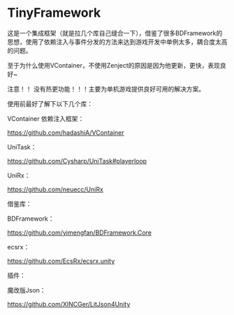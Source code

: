 # TinyFramework

这是一个集成框架（就是拉几个库自己缝合一下），借鉴了很多BDFramework的思想，使用了依赖注入与事件分发的方法来达到游戏开发中单例太多，耦合度太高的问题。


至于为什么使用VContainer，不使用Zenject的原因是因为他更新，更快，表现良好~

注意！！
没有热更功能！！！主要为单机游戏提供良好可用的解决方案。


使用前最好了解下以下几个库：


VContainer 依赖注入框架：


https://github.com/hadashiA/VContainer


UniTask：


https://github.com/Cysharp/UniTask#playerloop


UniRx：


https://github.com/neuecc/UniRx


借鉴库：


BDFramework：


https://github.com/yimengfan/BDFramework.Core


ecsrx：


https://github.com/EcsRx/ecsrx.unity

插件：


魔改版Json：


https://github.com/XINCGer/LitJson4Unity
